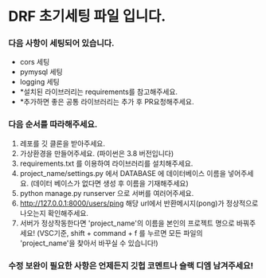 # DRF 초기세팅 파일 입니다.
### 다음 사항이 세팅되어 있습니다.
- cors 세팅
- pymysql 세팅
- logging 세팅
- *설치된 라이브러리는 requirements를 참고해주세요.
- *추가하면 좋은 공통 라이브러리는 추가 후 PR요청해주세요.


### 다음 순서를 따라해주세요.

1. 레포를 깃 클론을 받아주세요.
2. 가상환경을 만들어주세요. (파이썬은 3.8 버전입니다)
3. requirements.txt 를 이용하여 라이브러리를 설치해주세요.
4. project_name/settings.py 에서 DATABASE 에 데이터베이스 이름을 넣어주세요. (데이터 베이스가 없다면 생성 후 이름을 기재해주세요)
5. python manage.py runserver 으로 서버를 여러어주세요.
6. http://127.0.0.1:8000/users/ping  해당 url에서 반환메시지(pong)가 정상적으로 나오는지 확인해주세요.
7. 서버가 정상작동한다면 'project_name'의 이름을 본인의 프로젝트 명으로 바꿔주세요!
   (VSC기준, shift + command + f 를 누르면 모든 파일의 'project_name'을 찾아서 바꾸실 수 있습니다!)

### 수정 보완이 필요한 사항은 언제든지 깃헙 코멘트나 슬랙 디엠 남겨주세요!
